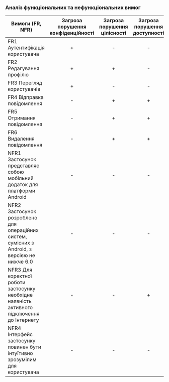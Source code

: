 ### Аналіз функціональних та нефункціональних вимог

|Вимоги (FR, NFR)| Загроза порушення конфіденційності | Загроза порушення цілісності | Загроза порушення доступності |
|- |:-:|:-:|:-:|
| FR1 Аутентифікація користувача | + | - | - |
| FR2 Редагування профілю        | + | + | - |   
| FR3 Перегляд користувачів      | + | - | - |  
| FR4 Відправка повідомлення     | - | + | + |
| FR5 Отримання повідомлення     | - | + | + |
| FR6 Видалення повідомлення     | - | + | + |
| NFR1 Застосунок представляє собою мобільний додаток для платформи Android | - | - | - |
| NFR2 Застосунок розроблено для операційних систем, сумісних з Android, з версією не нижче 6.0 | - | - | - |
| NFR3 Для коректної роботи застосунку необхідне наявність активного підключення до Інтернету | - | - | + |
| NFR4 Інтерфейс застосунку повинен бути інтуїтивно зрозумілим для користувача | - | - | - |

